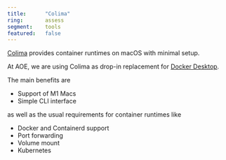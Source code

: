 ```yaml
---
title:      "Colima"
ring:       assess
segment:    tools
featured:   false
---
```


[Colima](https://github.com/abiosoft/colima) provides container runtimes on macOS with minimal setup.

At AOE, we are using Colima as drop-in replacement
for [Docker Desktop](https://www.docker.com/products/docker-desktop/).

The main benefits are

- Support of M1 Macs
- Simple CLI interface

as well as the usual requirements for container runtimes like

- Docker and Containerd support
- Port forwarding
- Volume mount
- Kubernetes

